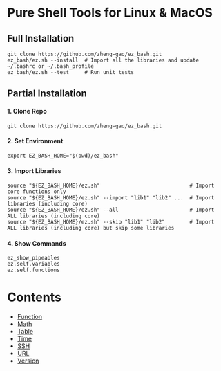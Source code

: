 # Pure Shell Tools for Linux & MacOS
## Full Installation
```shell
git clone https://github.com/zheng-gao/ez_bash.git
ez_bash/ez.sh --install  # Import all the libraries and update ~/.bashrc or ~/.bash_profile
ez_bash/ez.sh --test     # Run unit tests
```
## Partial Installation
#### 1. Clone Repo
```shell
git clone https://github.com/zheng-gao/ez_bash.git
````
#### 2. Set Environment
```shell
export EZ_BASH_HOME="$(pwd)/ez_bash"
```
#### 3. Import Libraries
```shell
source "${EZ_BASH_HOME}/ez.sh"                             # Import core functions only
source "${EZ_BASH_HOME}/ez.sh" --import "lib1" "lib2" ...  # Import libraries (including core)
source "${EZ_BASH_HOME}/ez.sh" --all                       # Import ALL libraries (including core)
source "${EZ_BASH_HOME}/ez.sh" --skip "lib1" "lib2"        # Import ALL libraries (including core) but skip some libraries
```
#### 4. Show Commands
```shell
ez_show_pipeables
ez.self.variables
ez.self.functions
```

# Contents
* [Function](docs/function.md)
* [Math](docs/math.md)
* [Table](docs/table.md)
* [Time](docs/time.md)
* [SSH](docs/ssh.md)
* [URL](docs/url.md)
* [Version](docs/version.md)

